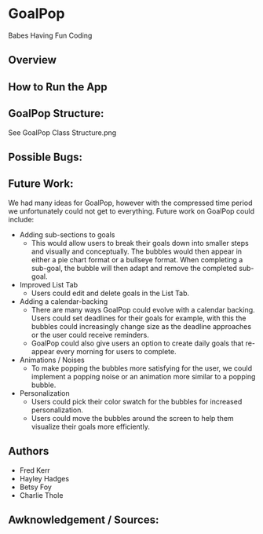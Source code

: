 # GoalPop


Babes Having Fun Coding

## Overview

## How to Run the App

## GoalPop Structure:
See GoalPop Class Structure.png

## Possible Bugs:

## Future Work:
We had many ideas for GoalPop, however with the compressed time period we unfortunately could not get to everything. Future work on GoalPop could include:
* Adding sub-sections to goals
    * This would allow users to break their goals down into smaller steps and visually and conceptually.
    The bubbles would then appear in either a pie chart format or a bullseye format. When completing a sub-goal,
    the bubble will then adapt and remove the completed sub-goal.
* Improved List Tab
    * Users could edit and delete goals in the List Tab.
* Adding a calendar-backing
    * There are many ways GoalPop could evolve with a calendar backing. Users could set deadlines for their goals for example, with this the bubbles
     could increasingly change size as the deadline approaches or the user could receive reminders.
     * GoalPop could also give users an option to create daily goals that re-appear every morning for users to complete.
* Animations / Noises
    * To make popping the bubbles more satisfying for the user, we could implement a popping noise or an animation more similar to a popping bubble.
* Personalization
    * Users could pick their color swatch for the bubbles for increased personalization.
    * Users could move the bubbles around the screen to help them visualize their goals more efficiently.


## Authors
* Fred Kerr
* Hayley Hadges
* Betsy Foy
* Charlie Thole

## Awknowledgement / Sources:

